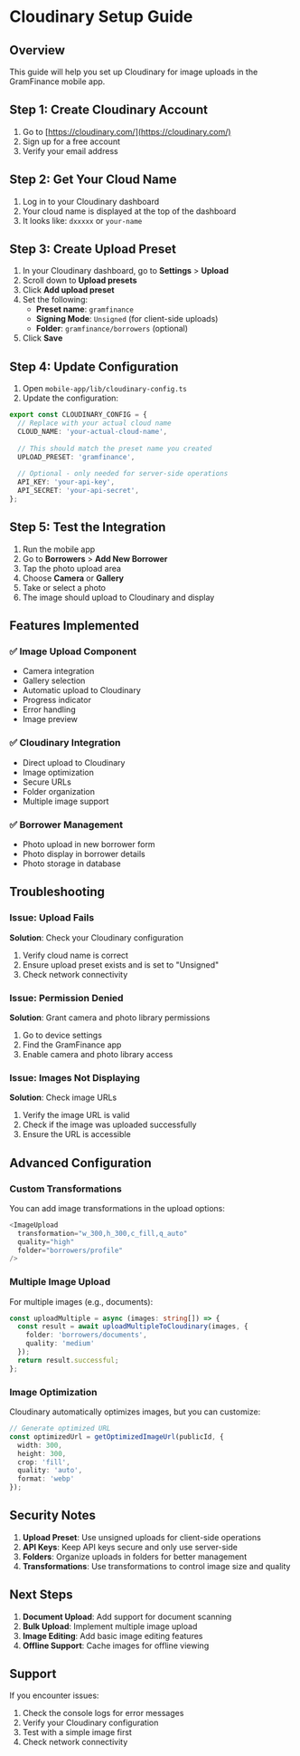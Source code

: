 # Cloudinary Setup Guide

## Overview
This guide will help you set up Cloudinary for image uploads in the GramFinance mobile app.

## Step 1: Create Cloudinary Account

1. Go to [https://cloudinary.com/](https://cloudinary.com/)
2. Sign up for a free account
3. Verify your email address

## Step 2: Get Your Cloud Name

1. Log in to your Cloudinary dashboard
2. Your cloud name is displayed at the top of the dashboard
3. It looks like: `dxxxxx` or `your-name`

## Step 3: Create Upload Preset

1. In your Cloudinary dashboard, go to **Settings** > **Upload**
2. Scroll down to **Upload presets**
3. Click **Add upload preset**
4. Set the following:
   - **Preset name**: `gramfinance`
   - **Signing Mode**: `Unsigned` (for client-side uploads)
   - **Folder**: `gramfinance/borrowers` (optional)
5. Click **Save**

## Step 4: Update Configuration

1. Open `mobile-app/lib/cloudinary-config.ts`
2. Update the configuration:

```typescript
export const CLOUDINARY_CONFIG = {
  // Replace with your actual cloud name
  CLOUD_NAME: 'your-actual-cloud-name',
  
  // This should match the preset name you created
  UPLOAD_PRESET: 'gramfinance',
  
  // Optional - only needed for server-side operations
  API_KEY: 'your-api-key',
  API_SECRET: 'your-api-secret',
};
```

## Step 5: Test the Integration

1. Run the mobile app
2. Go to **Borrowers** > **Add New Borrower**
3. Tap the photo upload area
4. Choose **Camera** or **Gallery**
5. Take or select a photo
6. The image should upload to Cloudinary and display

## Features Implemented

### ✅ Image Upload Component
- Camera integration
- Gallery selection
- Automatic upload to Cloudinary
- Progress indicator
- Error handling
- Image preview

### ✅ Cloudinary Integration
- Direct upload to Cloudinary
- Image optimization
- Secure URLs
- Folder organization
- Multiple image support

### ✅ Borrower Management
- Photo upload in new borrower form
- Photo display in borrower details
- Photo storage in database

## Troubleshooting

### Issue: Upload Fails
**Solution**: Check your Cloudinary configuration
1. Verify cloud name is correct
2. Ensure upload preset exists and is set to "Unsigned"
3. Check network connectivity

### Issue: Permission Denied
**Solution**: Grant camera and photo library permissions
1. Go to device settings
2. Find the GramFinance app
3. Enable camera and photo library access

### Issue: Images Not Displaying
**Solution**: Check image URLs
1. Verify the image URL is valid
2. Check if the image was uploaded successfully
3. Ensure the URL is accessible

## Advanced Configuration

### Custom Transformations
You can add image transformations in the upload options:

```typescript
<ImageUpload
  transformation="w_300,h_300,c_fill,q_auto"
  quality="high"
  folder="borrowers/profile"
/>
```

### Multiple Image Upload
For multiple images (e.g., documents):

```typescript
const uploadMultiple = async (images: string[]) => {
  const result = await uploadMultipleToCloudinary(images, {
    folder: 'borrowers/documents',
    quality: 'medium'
  });
  return result.successful;
};
```

### Image Optimization
Cloudinary automatically optimizes images, but you can customize:

```typescript
// Generate optimized URL
const optimizedUrl = getOptimizedImageUrl(publicId, {
  width: 300,
  height: 300,
  crop: 'fill',
  quality: 'auto',
  format: 'webp'
});
```

## Security Notes

1. **Upload Preset**: Use unsigned uploads for client-side operations
2. **API Keys**: Keep API keys secure and only use server-side
3. **Folders**: Organize uploads in folders for better management
4. **Transformations**: Use transformations to control image size and quality

## Next Steps

1. **Document Upload**: Add support for document scanning
2. **Bulk Upload**: Implement multiple image upload
3. **Image Editing**: Add basic image editing features
4. **Offline Support**: Cache images for offline viewing

## Support

If you encounter issues:
1. Check the console logs for error messages
2. Verify your Cloudinary configuration
3. Test with a simple image first
4. Check network connectivity 